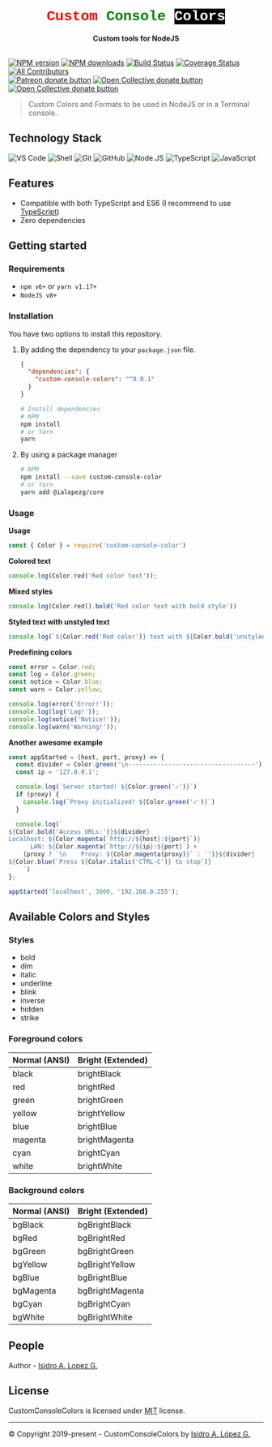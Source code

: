 <div style="text-align: center; font-family: Courier, sans-serif;">  
  <h1><span style="color: red">Custom</span> <span style="color: green">Console</span> <span style="color: white; background-color: black">Colors</span></h1>
</div>
<div style="text-align: center">
  <strong>Custom tools for NodeJS</strong>
</div>
<br />

<span class="badge-npmversion"><a href="https://npmjs.org/package/custom-console-colors" title="View this project on NPM"><img src="https://img.shields.io/npm/v/custom-console-colors.svg" alt="NPM version" /></a></span>
<span class="badge-npmdownloads"><a href="https://npmjs.org/package/custom-console-colors" title="View this project on NPM"><img src="https://img.shields.io/npm/dm/custom-console-colors.svg" alt="NPM downloads" /></a></span>
[![Build Status][travis-image]][travis-url]
[![Coverage Status](https://coveralls.io/repos/github/ialopezg/custom-console-colors/badge.svg?branch=main)](https://coveralls.io/github/ialopezg/custom-console-colors?branch=main)
[![All Contributors][contributors]][contributors-link]
<br class="badge-separator" />
<span class="badge-patreon"><a href="https://patreon.com/ialopezg" title="Donate to this project using Patreon"><img src="https://img.shields.io/badge/patreon-donate-yellow.svg" alt="Patreon donate button" /></a></span>
<span class="badge-opencollective"><a href="https://opencollective.com/ialopezg" title="Donate to this project using Open Collective"><img src="https://img.shields.io/badge/open%20collective-donate-yellow.svg" alt="Open Collective donate button" /></a></span>
<span class="badge-paypal"><a href="https://www.paypal.me/isidrolopezg" title="Donate to this project using Open Collective"><img src="https://img.shields.io/badge/paypal-donate-yellow.svg" alt="Open Collective donate button" /></a></span>

 > Custom Colors and Formats to be used in NodeJS or in a Terminal console.

## Technology Stack

![VS Code](https://img.shields.io/badge/-VS%20Code-007ACC?style=plastic&logo=visual-studio-code)
![Shell](https://img.shields.io/badge/-Shell-blasck?style=plastic&logo=Shell)
![Git](https://img.shields.io/badge/-Git-black?style=plastic&logo=git)
![GitHub](https://img.shields.io/badge/-GitHub-181717?style=plastic&logo=github)
![Node.JS](https://img.shields.io/badge/-Node.JS-black?style=plastic&logo=Node.js)
![TypeScript](https://img.shields.io/badge/-TypeScript-000000?style=flat&logo=typescript)
![JavaScript](https://img.shields.io/badge/-JavaScript-000000?style=flat&logo=javascript)

## Features

- Compatible with both TypeScript and ES6 (I recommend to use [TypeScript](http://www.typescriptlang.org))
- Zero dependencies

## Getting started

### Requirements

- `npm v6+` or `yarn v1.17+`
- `NodeJS v8+`

### Installation

You have two options to install this repository.

1. By adding the dependency to your `package.json` file.

   ```json
   {
     "dependencies": {
       "custom-console-colors": "^0.0.1"
     }
   }
   ```

   ```bash
   # Install dependencies
   # NPM
   npm install
   # or Yarn
   yarn
   ```

2. By using a package manager
   ```bash
   # NPM
   npm install --save custom-console-color
   # or Yarn
   yarn add @ialopezg/core
   ```

### Usage

__Usage__
```javascript
const { Color } = require('custom-console-color')
```

__Colored text__
```javascript
console.log(Color.red('Red color text'));
```

__Mixed styles__
```javascript
console.log(Color.red().bold('Red color text with bold style'))
```

__Styled text with unstyled text__
```javascript
console.log(`${Color.red('Red color')} text with ${Color.bold('unstyled')} text`)
```

__Predefining colors__
```javascript
const error = Color.red;
const log = Color.green;
const notice = Color.blue;
const warn = Color.yellow;

console.log(error('Error!'));
console.log(log('Log!'));
console.log(notice('Notice!'));
console.log(warn('Warning!'));
```

__Another awesome example__
```javascript
const appStarted = (host, port, proxy) => {
  const divider = Color.green('\n-----------------------------------')
  const ip = '127.0.0.1';

  console.log(`Server started! ${Color.green('✓')}`)
  if (proxy) {
    console.log(`Proxy initialized! ${Color.green('✓')}`)
  }

  console.log(`
${Color.bold('Access URLs:')}${divider}
Localhost: ${Color.magenta(`http://${host}:${port}`)}
      LAN: ${Color.magenta(`http://${ip}:${port}`) +
    (proxy ? `\n    Proxy: ${Color.magenta(proxy)}` : '')}${divider}
${Color.blue(`Press ${Color.italic('CTRL-C')} to stop`)}
    `)
};

appStarted('localhost', 3000, '192.168.0.255');
```

## Available Colors and Styles

### Styles

* bold
* dim
* italic
* underline
* blink
* inverse
* hidden
* strike

### Foreground colors
| Normal (ANSI) | Bright (Extended) |
| ------------- | ----------------- |
| black | brightBlack |
| red | brightRed |
| green | brightGreen |
| yellow | brightYellow |
| blue | brightBlue |
| magenta | brightMagenta |
| cyan | brightCyan|
| white | brightWhite |

### Background colors

| Normal (ANSI) | Bright (Extended) |
| --- | --- |
| bgBlack | bgBrightBlack |
| bgRed | bgBrightRed |
| bgGreen | bgBrightGreen |
| bgYellow | bgBrightYellow |
| bgBlue | bgBrightBlue |
| bgMagenta | bgBrightMagenta |
| bgCyan | bgBrightCyan |
| bgWhite | bgBrightWhite |

## People

Author - [Isidro A. Lopez G.](https://github.com/ialopezg")

## License

CustomConsoleColors is licensed under [MIT](LICENSE) license.

---

&copy; Copyright 2019-present - CustomConsoleColors by [Isidro A. López G.](https://ialopezg.com/)

[npm-image]: https://img.shields.io/npm/v/custom-console-colors.svg
[npm-url]: https://npmjs.org/package/custom-console-colors
[downloads-image]: https://img.shields.io/npm/dm/custom-console-colors.svg
[downloads-url]: https://npmcharts.com/compare/custom-console-colors?minimal=true
[travis-url]: https://app.travis-ci.com/ialopezg/custom-console-colors
[travis-image]: https://app.travis-ci.com/ialopezg/custom-console-colors.svg?branch=main&label=linux
[contributors]: https://img.shields.io/badge/all_contributors-1-orange.svg?style=flat-square
[contributors-link]: #contributors

